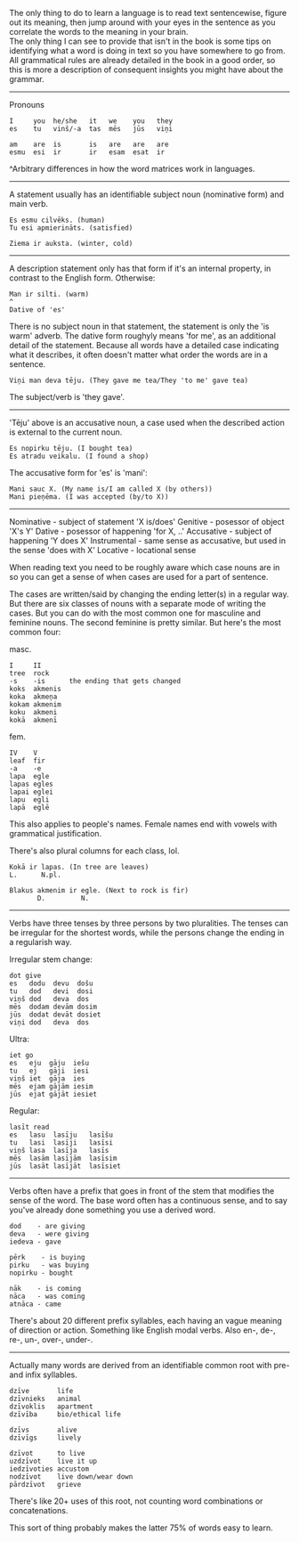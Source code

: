 ﻿The only thing to do to learn a language is to read text sentencewise, figure out its meaning, then jump around with your eyes in the sentence as you correlate the words to the meaning in your brain.  
The only thing I can see to provide that isn't in the book is some tips on identifying what a word is doing in text so you have somewhere to go from.  
All grammatical rules are already detailed in the book in a good order, so this is more a description of consequent insights you might have about the grammar.

----

Pronouns

    I     you  he/she   it   we    you   they
    es    tu   vinš/-a  tas  mēs   jūs   viņi

    am    are  is       is   are   are   are
    esmu  esi  ir       ir   esam  esat  ir

^Arbitrary differences in how the word matrices work in languages.

----

A statement usually has an identifiable subject noun (nominative form) and main verb.

    Es esmu cilvēks. (human)
    Tu esi apmierināts. (satisfied)

    Ziema ir auksta. (winter, cold)

----

A description statement only has that form if it's an internal property, in contrast to the English form. Otherwise:

    Man ir silti. (warm)
    ^
    Dative of 'es'

There is no subject noun in that statement, the statement is only the 'is warm' adverb. The dative form roughyly means 'for me', as an additional detail of the statement. Because all words have a detailed case indicating what it describes, it often doesn't matter what order the words are in a sentence.

    Viņi man deva tēju. (They gave me tea/They 'to me' gave tea)

The subject/verb is 'they gave'.

----

'Tēju' above is an accusative noun, a case used when the described action is external to the current noun.

    Es nopirku tēju. (I bought tea)
    Es atradu veikalu. (I found a shop)

The accusative form for 'es' is 'mani':

    Mani sauc X. (My name is/I am called X (by others))
    Mani pieņēma. (I was accepted (by/to X))

----

Nominative - subject of statement 'X is/does'
Genitive - posessor of object 'X's Y'
Dative - posessor of happening 'for X, ..'
Accusative - subject of happening 'Y does X'
Instrumental - same sense as accusative, but used in the sense 'does with X'
Locative - locational sense

When reading text you need to be roughly aware which case nouns are in so you can get a sense of when cases are used for a part of sentence.

The cases are written/said by changing the ending letter(s) in a regular way. But there are six classes of nouns with a separate mode of writing the cases. But you can do with the most common one for masculine and feminine nouns. The second feminine is pretty similar.
But here's the most common four:

masc.

    I     II
    tree  rock
    -s    -is      the ending that gets changed
    koks  akmenis
    koka  akmeņa
    kokam akmenim
    koku  akmeni
    kokā  akmenī

fem.

    IV    V
    leaf  fir
    -a    -e
    lapa  egle
    lapas egles
    lapai eglei
    lapu  egli
    lapā  eglē

This also applies to people's names. Female names end with vowels with grammatical justification.

There's also plural columns for each class, lol.

    Kokā ir lapas. (In tree are leaves)
    L.      N.pl.

    Blakus akmenim ir egle. (Next to rock is fir)
           D.         N.

----

Verbs have three tenses by three persons by two pluralities. The tenses can be irregular for the shortest words, while the persons change the ending in a regularish way.

Irregular stem change:

    dot give
    es   dodu  devu  došu
    tu   dod   devi  dosi
    viņš dod   deva  dos
    mēs  dodam devām dosim
    jūs  dodat devāt dosiet
    viņi dod   deva  dos

Ultra:

    iet go
    es   eju  gāju  iešu
    tu   ej   gāji  iesi
    viņš iet  gāja  ies
    mēs  ejam gājām iesim
    jūs  ejat gājāt iesiet

Regular:

    lasīt read
    es   lasu  lasīju   lasīšu
    tu   lasi  lasīji   lasīsi
    viņš lasa  lasīja   lasīs
    mēs  lasām lasījām  lasīsim
    jūs  lasāt lasījāt  lasīsiet

----

Verbs often have a prefix that goes in front of the stem that modifies the sense of the word. The base word often has a continuous sense, and to say you've already done something you use a derived word.

    dod    - are giving
    deva   - were giving
    iedeva - gave

    pērk    - is buying
    pirku   - was buying
    nopirku - bought

    nāk    - is coming
    nāca   - was coming
    atnāca - came

There's about 20 different prefix syllables, each having an vague meaning of direction or action.
Something like English modal verbs. Also en-, de-, re-, un-, over-, under-.

----

Actually many words are derived from an identifiable common root with pre- and infix syllables.

    dzīve       life
    dzīvnieks   animal
    dzīvoklis   apartment
    dzīvība     bio/ethical life

    dzīvs       alive
    dzīvīgs     lively

    dzīvot      to live
    uzdzīvot    live it up
    iedzīvoties accustom
    nodzīvot    live down/wear down
    pārdzīvot   grieve

There's like 20+ uses of this root, not counting word combinations or concatenations.

This sort of thing probably makes the latter 75% of words easy to learn.
